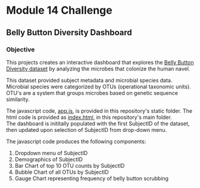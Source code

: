 # Module 14 Challenge
## Belly Button Diversity Dashboard

### Objective
This projects creates an interactive dashboard that explores the [Belly Button Diversity dataset](https://2u-data-curriculum-team.s3.amazonaws.com/dataviz-classroom/v1.1/14-Interactive-Web-Visualizations/02-Homework/samples.json) by analyzing the microbes that colonize the human navel.  

This dataset provided subject metadata and microbial species data.  Microbial species were categorized by OTUs (operational taxonomic units).  OTU's are a system that groups microbes based on genetic sequence similarity.

The javascript code, [app.js](statis/js/app.js), is provided in this repository's static folder.  The html code is provided as [index.html](index.html), in this repository's main folder.  
The dashboard is inititally populated with the first SubjectID of the dataset, then updated upon selection of SubjectID from drop-down menu.

The javascript code produces the following components:
1. Dropdown menu of SubjectID
2. Demographics of SubjectID
3. Bar Chart of top 10 OTU counts by SubjectID
4. Bubble Chart of all OTUs by SubjectID
5. Gauge Chart representing frequency of belly button scrubbing

